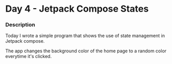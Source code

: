 # Day 4 - Jetpack Compose States

### Description
Today I wrote a simple program that shows the use of state management in Jetpack compose.

The app changes the background color of the home page to a random color everytime it's clicked.